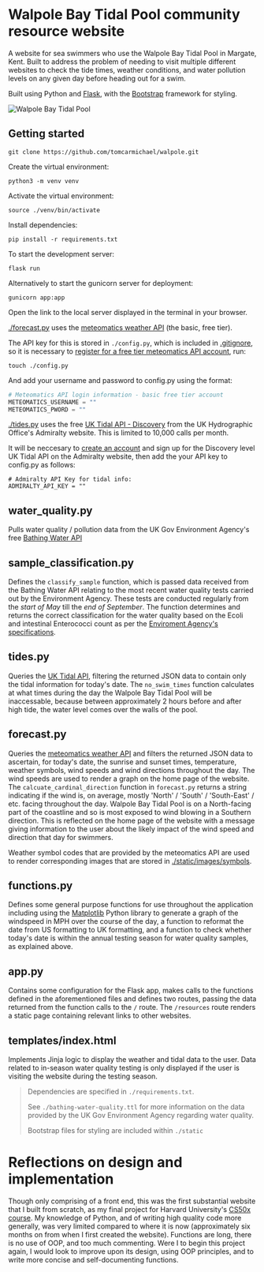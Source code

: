 # Walpole Bay Tidal Pool community resource website

A website for sea swimmers who use the Walpole Bay Tidal Pool in Margate, Kent. Built to address the problem of needing to visit multiple different websites to check the tide times, weather conditions, and water pollution levels on any given day before heading out for a swim.

Built using Python and [Flask](https://flask.palletsprojects.com/en/2.2.x/), with the [Bootstrap](https://getbootstrap.com/) framework for styling.

![Walpole Bay Tidal Pool](https://haeckels.co.uk/wp-content/uploads/2018/07/walpole.haeckels-768x553.jpg)

## Getting started

`git clone https://github.com/tomcarmichael/walpole.git`

Create the virtual environment: 

`python3 -m venv venv`

Activate the virtual environment:

`source ./venv/bin/activate`

Install dependencies:

`pip install -r requirements.txt`

To start the development server:

`flask run`

Alternatively to start the gunicorn server for deployment:

`gunicorn app:app`

Open the link to the local server displayed in the terminal in your browser.

[./forecast.py](./forecast.py) uses the [meteomatics weather API](https://www.meteomatics.com/en/api/available-parameters/#api-basic) (the basic, free tier).

The API key for this is stored in `./config.py`, which is included in [.gitignore](.gitignore), so it is necessary to [register for a free tier meteomatics API account](https://www.meteomatics.com/en/sign-up-weather-api-free-basic-account/), run:

`touch ./config.py`

And add your username and password to config.py using the format:

``` python
# Meteomatics API login information - basic free tier account
METEOMATICS_USERNAME = ""
METEOMATICS_PWORD = ""
```

[./tides.py](./tides.py) uses the free [UK Tidal API - Discovery](https://admiraltyapi.portal.azure-api.net/docs/services/uk-tidal-api/operations/Stations_GetStation) from the UK Hydrographic Office's Admiralty website. This is limited to 10,000 calls per month.

It will be neccesary to [create an account](https://admiraltyapi.portal.azure-api.net/) and sign up for the Discovery level UK Tidal API on the Admiralty website, then add the your API key to config.py as follows:

```
# Admiralty API Key for tidal info:
ADMIRALTY_API_KEY = ""
```

## water_quality.py

Pulls water quality / pollution data from the UK Gov Environment Agency's free [Bathing Water API](https://environment.data.gov.uk/doc/bathing-water/ukj4210-12630.json)

## sample_classification.py

Defines the `classify_sample` function, which is passed data received from the Bathing Water API relating to the most recent water quality tests carried out by the Environment Agency. These tests are conducted regularly from the *start of May* till the *end of September*. The function determines and returns the correct classification for the water quality based on the Ecoli and intestinal Enterococci count as per the [Enviroment Agency's specifications](https://environment.data.gov.uk/bwq/profiles/help-understanding-data.html).

## tides.py

Queries the [UK Tidal API](https://admiraltyapi.portal.azure-api.net/docs/services/uk-tidal-api/operations/Stations_GetStation), filtering the returned JSON data to contain only the tidal information for today's date. The `no_swim_times` function calculates at what times during the day the Walpole Bay Tidal Pool will be inaccessable, because between approximately 2 hours before and after high tide, the water level comes over the walls of the pool.

## forecast.py

Queries the [meteomatics weather API](https://www.meteomatics.com/en/api/available-parameters/#api-basic) and filters the returned JSON data to ascertain, for today's date, the sunrise and sunset times, temperature, weather symbols, wind speeds and wind directions throughout the day. The wind speeds are used to render a graph on the home page of the website. The `calcuate_cardinal_direction` function in `forecast.py` returns a string indicating if the wind is, on average, mostly 'North' / 'South' / 'South-East' / etc. facing throughout the day. Walpole Bay Tidal Pool is on a North-facing part of the coastline and so is most exposed to wind blowing in a Southern direction. This is reflected on the home page of the website with a message giving information to the user about the likely impact of the wind speed and direction that day for swimmers.

Weather symbol codes that are provided by the meteomatics API are used to render corresponding images that are stored in [./static/images/symbols](static/images/symbols).

## functions.py

Defines some general purpose functions for use throughout the application including using the [Matplotlib](https://matplotlib.org/) Python library to generate a graph of the windspeed in MPH over the course of the day, a function to reformat the date from US formatting to UK formatting, and a function to check whether today's date is within the annual testing season for water quality samples, as explained above.

## app.py

Contains some configuration for the Flask app, makes calls to the functions defined in the aforementioned files and defines two routes, passing the data returned from the function calls to the `/` route. The `/resources` route renders a static page containing relevant links to other websites.

## templates/index.html

Implements Jinja logic to display the weather and tidal data to the user. Data related to in-season water quality testing is only displayed if the user is visiting the website during the testing season.

> Dependencies are specified in `./requirements.txt`.
> 
> See `./bathing-water-quality.ttl` for more information on the data provided by the UK Gov Environment Agency regarding water quality.
> 
> Bootstrap files for styling are included within `./static`

# Reflections on design and implementation

Though only comprising of a front end, this was the first substantial website that I built from scratch, as my final project for Harvard University's [CS50x course](https://cs50.harvard.edu/x/2023/). My knowledge of Python, and of writing high quality code more generally, was very limited compared to where it is now (approximately six months on from when I first created the website). Functions are long, there is no use of OOP, and too much commenting. Were I to begin this project again, I would look to improve upon its design, using OOP principles, and to write more concise and self-documenting functions.
